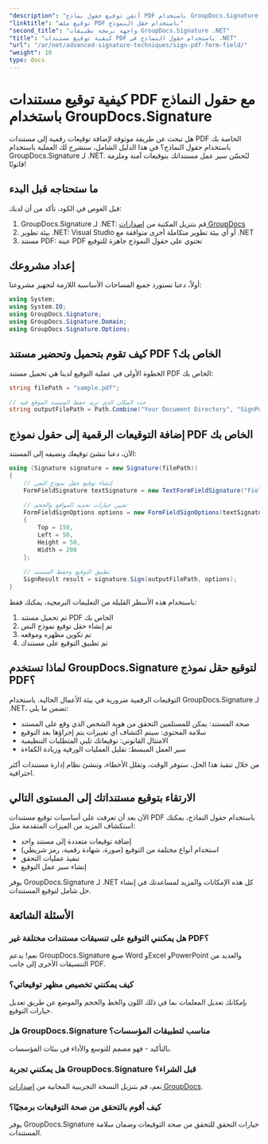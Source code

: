 ```yaml
---
"description": "أتقن توقيع حقول نماذج PDF باستخدام GroupDocs.Signature لـ .NET. أنشئ توقيعات رقمية آمنة وملزمة قانونًا من خلال هذا البرنامج التعليمي خطوة بخطوة."
"linktitle": "توقيع ملف PDF باستخدام حقل النموذج"
"second_title": "واجهة برمجة تطبيقات GroupDocs.Signature .NET"
"title": "كيفية توقيع مستندات PDF باستخدام حقول النماذج في .NET"
"url": "/ar/net/advanced-signature-techniques/sign-pdf-form-field/"
"weight": 10
type: docs
---
```

# كيفية توقيع مستندات PDF مع حقول النماذج باستخدام GroupDocs.Signature

هل تبحث عن طريقة موثوقة لإضافة توقيعات رقمية إلى مستندات PDF الخاصة بك باستخدام حقول النماذج؟ في هذا الدليل الشامل، سنشرح لك العملية باستخدام GroupDocs.Signature لـ .NET. لنُحسّن سير عمل مستنداتك بتوقيعات آمنة وملزمة قانونًا!

## ما ستحتاجه قبل البدء

قبل الغوص في الكود، تأكد من أن لديك:

1. GroupDocs.Signature لـ .NET: قم بتنزيل المكتبة من [إصدارات GroupDocs](https://releases.groupdocs.com/signature/net/)
2. بيئة تطوير .NET: Visual Studio أو أي بيئة تطوير متكاملة أخرى متوافقة مع .NET
3. مستند PDF: عينة PDF تحتوي على حقول النموذج جاهزة للتوقيع

## إعداد مشروعك

أولاً، دعنا نستورد جميع المساحات الأساسية اللازمة لتجهيز مشروعنا:

```csharp
using System;
using System.IO;
using GroupDocs.Signature;
using GroupDocs.Signature.Domain;
using GroupDocs.Signature.Options;
```

## كيف تقوم بتحميل وتحضير مستند PDF الخاص بك؟

الخطوة الأولى في عملية التوقيع لدينا هي تحميل مستند PDF الخاص بك:

```csharp
string filePath = "sample.pdf";

// حدد المكان الذي تريد حفظ المستند الموقع فيه
string outputFilePath = Path.Combine("Your Document Directory", "SignPdfWithFormField", "SignedWithFormField.pdf");
```

## إضافة التوقيعات الرقمية إلى حقول نموذج PDF الخاص بك

الآن، دعنا ننشئ توقيعك ونضيفه إلى المستند:

```csharp
using (Signature signature = new Signature(filePath))
{
    // إنشاء توقيع حقل نموذج النص
    FormFieldSignature textSignature = new TextFormFieldSignature("FieldText", "Value1");
    
    // تعيين خيارات تحديد المواقع والحجم
    FormFieldSignOptions options = new FormFieldSignOptions(textSignature)
    {
        Top = 150,
        Left = 50,
        Height = 50,
        Width = 200
    };
    
    // تطبيق التوقيع وحفظ المستند
    SignResult result = signature.Sign(outputFilePath, options);
}
```

باستخدام هذه الأسطر القليلة من التعليمات البرمجية، يمكنك فقط:
1. تم تحميل مستند PDF الخاص بك
2. تم إنشاء حقل توقيع نموذج النص
3. تم تكوين مظهره وموقعه
4. تم تطبيق التوقيع على مستندك

## لماذا تستخدم GroupDocs.Signature لتوقيع حقل نموذج PDF؟

التوقيعات الرقمية ضرورية في بيئة الأعمال الحالية. باستخدام GroupDocs.Signature لـ .NET، تضمن ما يلي:

- صحة المستند: يمكن للمستلمين التحقق من هوية الشخص الذي وقع على المستند
- سلامة المحتوى: سيتم اكتشاف أي تغييرات يتم إجراؤها بعد التوقيع
- الامتثال القانوني: توقيعاتك تلبي المتطلبات التنظيمية
- سير العمل المبسط: تقليل العمليات الورقية وزيادة الكفاءة

من خلال تنفيذ هذا الحل، ستوفر الوقت، وتقلل الأخطاء، وتنشئ نظام إدارة مستندات أكثر احترافية.

## الارتقاء بتوقيع مستنداتك إلى المستوى التالي

الآن بعد أن تعرفت على أساسيات توقيع مستندات PDF باستخدام حقول النماذج، يمكنك استكشاف المزيد من الميزات المتقدمة مثل:

- إضافة توقيعات متعددة إلى مستند واحد
- استخدام أنواع مختلفة من التوقيع (صورة، شهادة رقمية، رمز شريطي)
- تنفيذ عمليات التحقق
- إنشاء سير عمل التوقيع

يوفر GroupDocs.Signature لـ .NET كل هذه الإمكانات والمزيد لمساعدتك في إنشاء حل شامل لتوقيع المستندات.

## الأسئلة الشائعة

### هل يمكنني التوقيع على تنسيقات مستندات مختلفة غير PDF؟
نعم! يدعم GroupDocs.Signature صيغ Word وExcel وPowerPoint والعديد من التنسيقات الأخرى إلى جانب PDF.

### كيف يمكنني تخصيص مظهر توقيعاتي؟
بإمكانك تعديل المعلمات بما في ذلك اللون والخط والحجم والموضع عن طريق تعديل خيارات التوقيع.

### هل GroupDocs.Signature مناسب لتطبيقات المؤسسات؟
بالتأكيد - فهو مصمم للتوسع والأداء في بيئات المؤسسات.

### هل يمكنني تجربة GroupDocs.Signature قبل الشراء؟
نعم، قم بتنزيل النسخة التجريبية المجانية من [إصدارات GroupDocs](https://releases.groupdocs.com/).

### كيف أقوم بالتحقق من صحة التوقيعات برمجيًا؟
يوفر GroupDocs.Signature خيارات التحقق للتحقق من صحة التوقيعات وضمان سلامة المستندات.